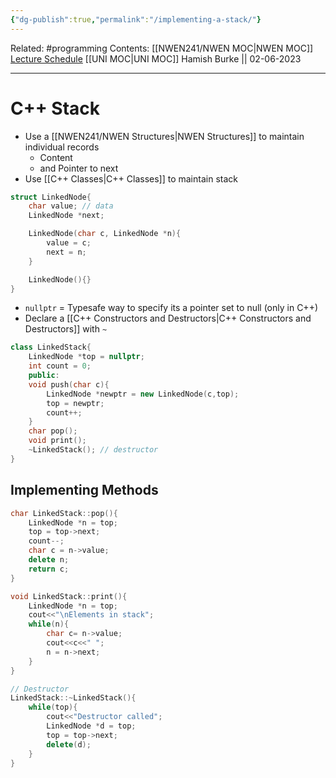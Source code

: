 ```yaml
---
{"dg-publish":true,"permalink":"/implementing-a-stack/"}
---
```


Related: #programming 
Contents: [[NWEN241/NWEN MOC\|NWEN MOC]]
[Lecture Schedule](https://ecs.wgtn.ac.nz/Courses/NWEN241_2023T1/LectureSchedule)
[[UNI MOC\|UNI MOC]]
Hamish Burke || 02-06-2023
***

# C++ Stack

- Use a [[NWEN241/NWEN Structures\|NWEN Structures]] to maintain individual records
	- Content
	- and Pointer to next
- Use [[C++ Classes\|C++ Classes]] to maintain stack

```C++
struct LinkedNode{
	char value; // data
	LinkedNode *next;

	LinkedNode(char c, LinkedNode *n){
		value = c;
		next = n;
	}

	LinkedNode(){}	
}
```

- `nullptr` = Typesafe way to specify its a pointer set to null (only in C++)
- Declare a [[C++ Constructors and Destructors\|C++ Constructors and Destructors]] with `~`

```C++
class LinkedStack{
	LinkedNode *top = nullptr;
	int count = 0;
	public:
	void push(char c){
		LinkedNode *newptr = new LinkedNode(c,top);
		top = newptr;
		count++;
	}
	char pop();
	void print();
	~LinkedStack(); // destructor
}
```

## Implementing Methods

```C++
char LinkedStack::pop(){
	LinkedNode *n = top;
	top = top->next;
	count--;
	char c = n->value;
	delete n;
	return c;
}

void LinkedStack::print(){
	LinkedNode *n = top;
	cout<<"\nElements in stack";
	while(n){
		char c= n->value;
		cout<<c<<" ";
		n = n->next;
	}
}

// Destructor 
LinkedStack::~LinkedStack(){
	while(top){
		cout<<"Destructor called";
		LinkedNode *d = top;
		top = top->next;
		delete(d);
	}
}
```